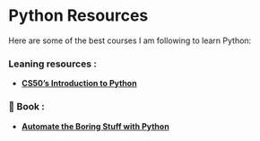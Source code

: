 # Python Resources  

 Here are some of the best courses I am following to learn Python:
 ### Leaning resources :

- **[CS50’s Introduction to Python](https://cs50.harvard.edu/python/2022/)**

 ### 📙 Book :
- **[Automate the Boring Stuff with Python](https://automatetheboringstuff.com/)**   
  

